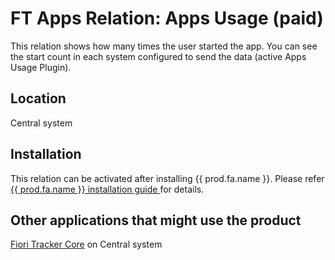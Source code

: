 # FT Apps Relation: Apps Usage (paid)

This relation shows how many times the user started the app. You can see the start count in each system configured to send the data (active Apps Usage Plugin).

## Location
Central system

## Installation
This relation can be activated after installing {{ prod.fa.name }}. Please refer [ {{ prod.fa.name }} installation guide ](https://help.fioriappsusage.org/2020/FPS01/inst/) for details.

## Other applications that might use the product
[Fiori Tracker Core](../../core/SPS03/main.md) on Central system
